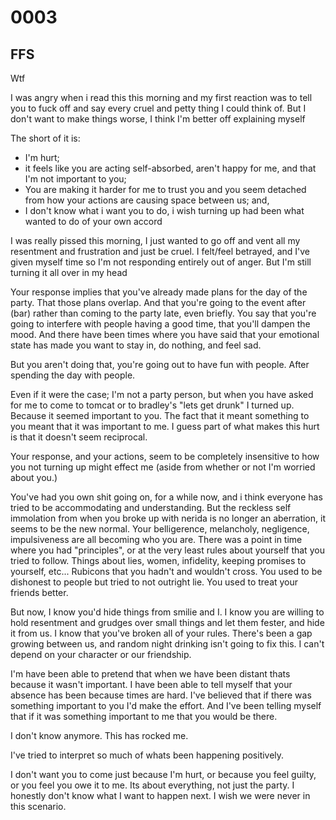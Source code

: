 # 0003
## FFS

Wtf

I was angry when i read this this morning and my first reaction was to tell you to fuck off and say every cruel and petty thing I could think of. But I don't want to make things worse, I think I'm better off explaining myself

The short of it is:

- I'm hurt;
- it feels like you are acting self-absorbed, aren't happy for me, and that I'm not important to you;
- You are making it harder for me to trust you and you seem detached from how your actions are causing space between us; and,
- I don't know what i want you to do, i wish turning up had been what wanted to do of your own accord

I was really pissed this morning, I just wanted to go off and vent all my resentment and frustration and just be cruel. I felt/feel betrayed, and I've given myself time so I'm not responding entirely out of anger. But I'm still turning it all over in my head

Your response implies that you've already made plans for the day of the party. That those plans overlap. And that you're going to the event after (bar) rather than coming to the party late, even briefly. You say that you're going to interfere with people having a good time, that you'll dampen the mood. And there have been times where you have said that your emotional state has made you want to stay in, do nothing, and feel sad.

But you aren't doing that, you're going out to have fun with people. After spending the day with people.

Even if it were the case; I'm not a party person, but when you have asked for me to come to tomcat or to bradley's "lets get drunk" I turned up. Because it seemed important to you. The fact that it meant something to you meant that it was important to me. I guess part of what makes this hurt is that it doesn't seem reciprocal.

Your response, and your actions, seem to be completely insensitive to how you not turning up might effect me (aside from whether or not I'm worried about you.)

You've had you own shit going on, for a while now, and i think everyone has tried to be accommodating and understanding. But the reckless self immolation from when you broke up with nerida is no longer an aberration, it seems to be the new normal. Your belligerence, melancholy, negligence, impulsiveness are all becoming who you are. There was a point in time where you had "principles", or at the very least rules about yourself that you tried to follow. Things about lies, women, infidelity, keeping promises to yourself, etc... Rubicons that you hadn't and wouldn't cross. You used to be dishonest to people but tried to not outright lie. You used to treat your friends better.

But now, I know you'd hide things from smilie and I. I know you are willing to hold resentment and grudges over small things and let them fester, and hide it from us. I know that you've broken all of your rules. There's been a gap growing between us, and random night drinking isn't going to fix this. I can't depend on your character or our friendship.

I'm have been able to pretend that when we have been distant thats because it wasn't important. I have been able to tell myself that your absence has been because times are hard. I've believed that if there was something important to you I'd make the effort. And I've been telling myself that if it was something important to me that you would be there.

I don't know anymore. This has rocked me.

I've tried to interpret so much of whats been happening positively.

I don't want you to come just because I'm hurt, or because you feel guilty, or you feel you owe it to me. Its about everything, not just the party. I honestly don't know what I want to happen next. I wish we were never in this scenario.